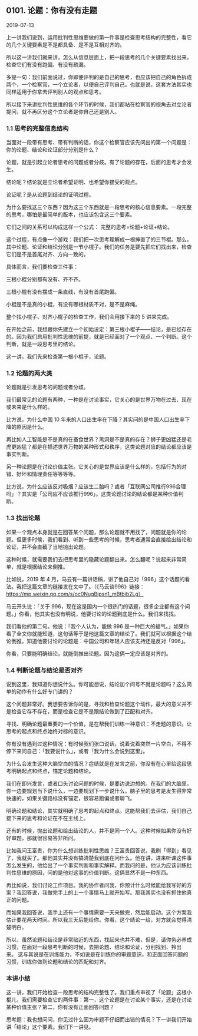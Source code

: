 ## 0101. 论题：你有没有走题

2019-07-13

上一讲我们说到，运用批判性思维要做的第一件事是检查思考结构的完整性，看它的几个关键要素是不是都具备、是不是互相对齐的。

所以这一讲我们就来讲，怎么从信息层面上，把一段思考的几个关键要素找出来，检查它们有没有跑偏、有没有疏漏。

多提一句：我们前面说过，你即便评判的是自己的思考，也应该把自己的角色拆成两个，一个检察官，一个立论者，以便自己评判自己。也就是说，这套方法其实也同样适用于你拿去评判别人的观点和思考。

所以接下来讲批判性思维的各个环节的时候，我们都站在检察官的视角去对立论者提问，就不再区分这个立论者是你自己还是别人。

### 1.1 思考的完整信息结构

当面对一段带有思考、带有判断的话，你这个检察官应该先问出的第一个问题是：你的论题、结论和论证部分分别是什么？

论题，就是引起立论者思考的问题或者分歧。有了论题的存在，后面的思考才会发生。

结论呢？结论就是立论者希望证明、也希望你接受的观点。

论证呢？是从论题到结论的证明过程。

为什么要找这三个东西？因为这三个东西就是一段思考的核心信息要素。一段完整的思考，哪怕是最简单的版本，也应该包含这三个要素。

它们之间的关系可以构成这样一个公式： 完整的思考=论题+论证+结论。

这个过程，有点像一个游戏：我们把一次思考理解成一根抻直了的三节棍。那么，其中论题、论证和结论分别是一节小棍子。我们的任务是要先把它们找出来，检查它们是不是首尾对齐、方向一致的。

具体而言，我们要检查三件事：

三根小棍分别都有没有、齐不齐。

三根小棍有没有摆成一条直线，有没有首尾跑偏。

小棍是不是真的小棍，有没有哪根材质不对，是不是麻绳。

整个找小棍子、对齐小棍子的检查工作，我们会用接下来的 5 讲来完成。

在开始之前，我想跟你先建立一个初始设定：第三根小棍子——结论，是已经存在的。因为我们启用批判性思维的前提，就是已经面对了一个观点、一个判断。这个判断，就是一段思考里的结论。

这一讲，我们先来检查第一根小棍子，论题。

### 1.2 论题的两大类

论题就是引发思考的问题或者分歧。

我们最常见的论题有两种，一种是在讨论事实，它关心的是世界万物在过去、现在或未来是什么样的。

比方说，为什么中国 10 年来的人口出生率在下降？其实问的是中国人口出生率下降的原因是什么。

再比如人工智能是不是真的在蚕食世界？黑洞是不是真的存在？狮子更凶猛还是老虎更凶猛？都是在描述世界万物的某种形式和秩序，这类论题对应的结论都应该是事实判断。

另一种论题是在讨论价值主张。它关心的是世界应该是什么样的，包括行为的对错、好坏和情理责任等等等等。

比方说，为什么应该反对吸烟？应该生二胎吗？或者「互联网公司推行996合理吗」？其实是「公司应不应该推行996」。这类论题讨论的结论都是某种价值判断。

### 1.3 找出论题

如果一个观点本身就是在回答某个问题，那么论题就不用找了，问题就是你的论题。但更多时候，我们看到、听到一些思考的时候，思考者通常会直接给出结论和论证，并不会直截了当地抛出论题。

这种时候，就需要我们去把思考里的隐藏论题翻出来。怎么翻呢？说起来非常简单，就是根据结论来倒推。

比如说，2019 年 4 月，马云有一篇讲话稿，讲了他自己对「996」这个话题的看法。我把这篇文章的链接发在文中了。（《马云谈996》链接：https://mp.weixin.qq.com/s/oc0NugBjpsn1_mBtbib2Lg）

马云开头说：「关于 996，现在这是国内一个很热门的话题，很多企业都有这个问题。」你看，他其实也没有明说，他要讨论的论题到底是什么。我们来找找。

我们看他的第二句。他说：「我个人认为，能做 996 是一种巨大的福气。」如果你看了全文你就能知道，这句话等于是他这篇文章的结论了。我们就可以根据这个结论倒推，知道他要讨论的论题是：中国公司和年轻人应该支持还是反对「996」。

你看，只要能明确结论，就能倒推出论题。因为这俩一定应该是对齐的。

### 1.4 判断论题与结论是否对齐

说到这里，我知道你想说什么。你可能想说，结论加个问号不就是论题吗？这么简单的动作有什么好专门讲的？

这个问题非常好。我想要告诉你的是，寻找和检查论题这个动作，最大的意义并不是检查它存不存在，而是检查它是不是跟结论做到了匹配和对齐。

寻找、明确论题最重要的一个价值，是在帮我们训练一种意识：不走题的意识。让思考的起点和终点始终对标的意识。

你有没有遇到过这种情况：有时候我们张口说话，说着说着突然一片空白，不得不停下来问自己：「我要说什么」，或者「我为什么会说到这里」。

为什么会发生这种大脑空白的情况？症结就是在发言之前，你没有在心里给这段思考明确起点和终点，锚定论题和结论。

我们在即兴发言，或者口头讨论问题的时候，是要边说边想的。在我们的大脑里，你一边要规划当下说什么，一边要规划下一步说什么。脑子里的思考是发生得非常快速的，如果关键路标没有锚定，很容易跑偏或者聊飞。

明确论题和结论，其实就明确了思考的起点和终点。这能帮我们去评估，我们自己接下来的思考和论证在不在主线上。

还有的时候，抛出论题和给出结论的人，并不是同一个人。这种时候如果你没有好好审题，那就很容易答非所问。

比如我问王富贵，你为什么想训练批判性思维？王富贵回答说，我刷「得到」看见了，我就买了。那他其实并没有搞清楚我到底在问什么。他在讲，进来听课这件事怎么发生的，他给出了一个事实判断和事实解释。而我问的是，他认为应该训练批判性思维的原因，问的是他对这事的价值判断。这俩显然不是一种东西。

再比如说，我们讨论工作项目。我的协作者问我，你预计什么时候能给我写好的方案？我回答说，我做完手上的上一个事情马上就开始写。那我其实也没有抓住他真正的问题。

而如果我回答说，我手上还有一个事情需要一天来做完，然后能启动。这个方案我估计要花两天时间。所以我三天后能给你。你看，这个结论一给，对方就会觉得清楚明白。

所以，虽然论题和结论是非常贴近的东西，找起来也并不难，但是，请你务必养成习惯，在面对一段思考判断的时候，去把论题、结论和论证，分别找到、拎出来。 这与其说是在训练能力，不如说是在训练你的审题意识，和正面回答问题的习惯，训练你做到论题和结论的匹配和对齐。

### 本讲小结

这一讲，我们开始检查一段思考的结构完整性了。我们重点审视了「论题」这根小棍儿，我们需要检查它的两件事：第一，这个论题是在讨论某个事实，还是在讨论某种价值主张？第二，你有没有正面回答问题？

思考题：我也想问问，你见过什么因为审题不仔细而出错的情况？下一讲我们开始讲「结论」这个要素。我们下一讲见。